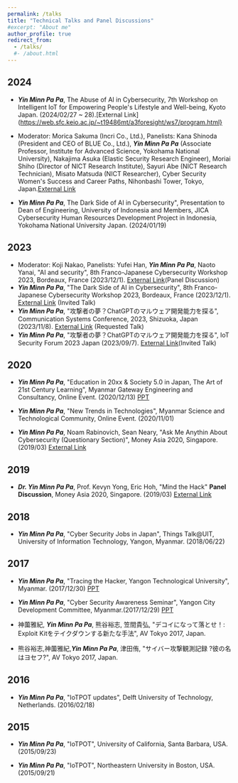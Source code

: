 ```yaml
---
permalink: /talks
title: "Technical Talks and Panel Discussions"
#excerpt: "About me"
author_profile: true
redirect_from: 
  - /talks/
  #- /about.html
---
```

## 2024

* <strong><strong><em>Yin Minn Pa Pa</em></strong></strong>, The Abuse of AI in Cybersecurity, 7th Workshop on Intelligent IoT for Empowering People's Lifestyle and Well-being, Kyoto Japan. (2024/02/27 ~ 28).[External Link](https://web.sfc.keio.ac.jp/~t19486mt/a3foresight/ws7/program.html}

* Moderator: Morica Sakuma (Incri Co., Ltd.), Panelists: Kana Shinoda (President and CEO of BLUE Co., Ltd.), <strong><strong><em>Yin Minn Pa Pa</em></strong></strong> (Associate Professor, Institute for Advanced Science, Yokohama National University), Nakajima Asuka (Elastic Security Research Engineer), Moriai Shiho (Director of NICT Research Institute), Sayuri Abe (NICT Research Technician), Misato Matsuda (NICT Researcher), Cyber Security Women's Success and Career Paths, Nihonbashi Tower, Tokyo, Japan.[External Link](https://www2.nict.go.jp/csri/nict_cyber2024/)

* <strong><strong><em>Yin Minn Pa Pa</em></strong></strong>, The Dark Side of AI in Cybersecurity", Presentation to Dean of Engineering, University of Indonesia and Members, JICA Cybersecurity Human Resources Development Project in Indonesia, Yokohama National University Japan. (2024/01/19)


## 2023

* Moderator: Koji Nakao, Panelists: Yufei Han, <strong><strong><em>Yin Minn Pa Pa</em></strong></strong>, Naoto Yanai, "AI and security", 8th Franco-Japanese Cybersecurity Workshop 2023, Bordeaux, France (2023/12/1). [External Link](https://fj-cybersec2023.sciencesconf.org/data/pages/Program_FJCW_2023_11_28.pdf)(Panel Discussion)
* <strong><strong><em>Yin Minn Pa Pa</em></strong></strong>, "The Dark Side of AI in Cybersecurity", 8th Franco-Japanese Cybersecurity Workshop 2023, Bordeaux, France (2023/12/1). [External Link](https://fj-cybersec2023.sciencesconf.org/data/pages/Program_FJCW_2023_11_28.pdf) (Invited Talk)
* <strong><strong><em>Yin Minn Pa Pa</em></strong></strong>, "攻撃者の夢？ChatGPTのマルウェア開発能力を探る", Communication Systems Conference, 2023, Shizuoka, Japan (2023/11/8). [External Link](https://ken.ieice.org/ken/paper/20231109LCYx/) (Requested Talk)
* <strong><strong><em>Yin Minn Pa Pa</em></strong></strong>, "攻撃者の夢？ChatGPTのマルウェア開発能力を探る", IoT Security Forum 2023 Japan (2023/09/7). [External Link](https://academy.impress.co.jp/event/iot-security202309/timetable02.html)(Invited Talk)

## 2020

* <strong><strong><em>Yin Minn Pa Pa</em></strong></strong>, "Education in 20xx & Society 5.0 in Japan, The Art of 21st Century Learning", Myanmar Gateway Engineering and Consultancy, Online Event. (2020/12/13) [PPT](https://github.com/yinminnpapa/website_data/raw/master/Helping_Myanmar/20201213_Education%26Society_InJapan.pdf)

* <strong><strong><em>Yin Minn Pa Pa</em></strong></strong>, "New Trends in Technologies", Myanmar Science and Technological Community, Online Event. (2020/11/01)

* <strong><strong><em>Yin Minn Pa Pa</em></strong></strong>, Noam Rabinovich, Sean Neary, "Ask Me Anythin About Cybersecurity (Questionary Section)", Money Asia 2020, Singapore. (2019/03) [External Link](https://money2020asia2019.sched.com/event/Kr4U/ask-me-anything-about-cybersecurity)

## 2019

* <strong><strong><em>Dr. Yin Minn Pa Pa</em></strong></strong>, Prof. Kevyn Yong, Eric Hoh, "Mind the Hack" **Panel Discussion**, Money Asia 2020, Singapore. (2019/03) [External Link](https://money2020asia2019.sched.com/event/KQmN/mind-the-hack)

## 2018

* <strong><strong><em>Yin Minn Pa Pa</em></strong></strong>, "Cyber Security Jobs in Japan", Things Talk@UIT, University of Information Technology, Yangon, Myanmar. (2018/06/22)

## 2017
* <strong><strong><em>Yin Minn Pa Pa</em></strong></strong>, "Tracing the Hacker, Yangon Technological University", Myanmar. (2017/12/30) [PPT](https://github.com/yinminnpapa/website_data/raw/master/papers/talk_2.pdf)

* <strong><strong><em>Yin Minn Pa Pa</em></strong></strong>, "Cyber Security Awareness Seminar", Yangon City Development Committee, Myanmar.(2017/12/29) [PPT](https://github.com/yinminnpapa/website_data/raw/master/papers/talk_1.pdf)

* 神薗雅紀, <strong><strong><em>Yin Minn Pa Pa</em></strong></strong>, 熊谷裕志, 笠間貴弘, "デコイになって落とせ！: Exploit Kitをテイクダウンする新たな手法", AV Tokyo 2017, Japan.

* 熊谷裕志,神薗雅紀,<strong><strong><em>Yin Minn Pa Pa</em></strong></strong>, 津田侑, "サイバー攻撃観測記録 ?彼の名はヨセフ?", AV Tokyo 2017, Japan.

## 2016 

* <strong><strong><em>Yin Minn Pa Pa</em></strong></strong>, "IoTPOT updates", Delft University of Technology, Netherlands. (2016/02/18)

## 2015

* <strong><strong><em>Yin Minn Pa Pa</em></strong></strong>, "IoTPOT", University of California, Santa Barbara, USA. (2015/09/23)

* <strong><strong><em>Yin Minn Pa Pa</em></strong></strong>, "IoTPOT",  Northeastern University in Boston, USA. (2015/09/21)

<script async src="https://www.googletagmanager.com/gtag/js?id=UA-109236000-1"></script>
<script>
  window.dataLayer = window.dataLayer || [];
  function gtag(){dataLayer.push(arguments);}
  gtag('js', new Date());

  gtag('config', 'UA-109236000-1');
</script>